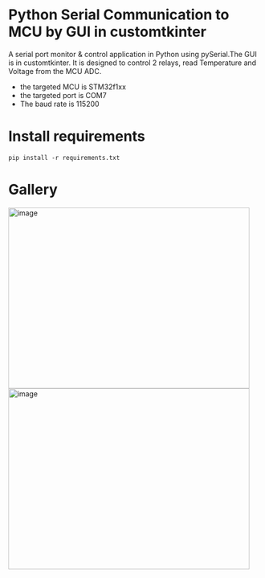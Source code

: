 # Python Serial Communication to MCU by GUI in customtkinter

A serial port monitor & control application in Python using pySerial.The GUI is in customtkinter.
It is designed to control 2 relays, read Temperature and Voltage from the MCU ADC.

  - the targeted MCU is STM32f1xx
  - the targeted port is COM7
  - The baud rate is 115200

# Install requirements
```console
pip install -r requirements.txt
```

# Gallery

  <img width="480" height="360" alt="image" src="https://github.com/user-attachments/assets/54f82dde-298f-4847-9784-e5538ac5c2e9" />
  
  <img width="480" height="360" alt="image" src="https://github.com/user-attachments/assets/d930064d-f92d-43e6-843d-e52d18b491d6" />

